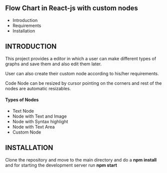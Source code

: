 ## Flow Chart in React-js with custom nodes

- Introduction
- Requirements
- Installation

## INTRODUCTION

This project provides a editor in which a user can make different types of graphs and save them and also edit them later.

User can also create their custom node according to his/her requirements.

Code Node can be resized by cursor pointing on the corners and rest of the nodes are automatic resizables.

#### Types of Nodes

- Text Node
- Node with Text and Image
- Node with Syntax highlight
- Node with Text Area
- Custom Node

## INSTALLATION

Clone the repository and move to the main directory and do a <b> npm install </b> and for starting the development server run <b> npm start </b>

